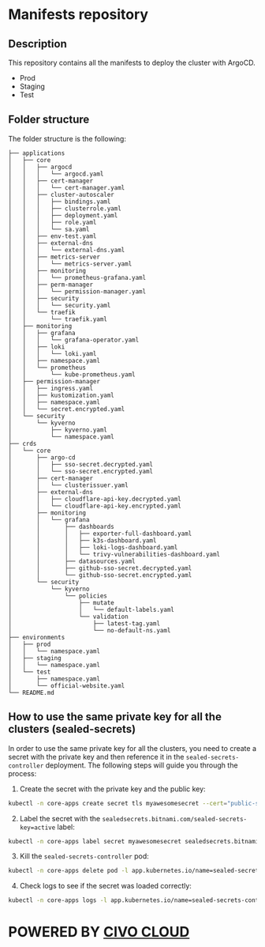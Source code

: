# Manifests repository

## Description

This repository contains all the manifests to deploy the cluster with ArgoCD.

- Prod
- Staging
- Test

## Folder structure

The folder structure is the following:

```
├── applications
│   ├── core
│   │   ├── argocd
│   │   │   └── argocd.yaml
│   │   ├── cert-manager
│   │   │   └── cert-manager.yaml
│   │   ├── cluster-autoscaler
│   │   │   ├── bindings.yaml
│   │   │   ├── clusterrole.yaml
│   │   │   ├── deployment.yaml
│   │   │   ├── role.yaml
│   │   │   └── sa.yaml
│   │   ├── env-test.yaml
│   │   ├── external-dns
│   │   │   └── external-dns.yaml
│   │   ├── metrics-server
│   │   │   └── metrics-server.yaml
│   │   ├── monitoring
│   │   │   └── prometheus-grafana.yaml
│   │   ├── perm-manager
│   │   │   └── permission-manager.yaml
│   │   ├── security
│   │   │   └── security.yaml
│   │   └── traefik
│   │       └── traefik.yaml
│   ├── monitoring
│   │   ├── grafana
│   │   │   └── grafana-operator.yaml
│   │   ├── loki
│   │   │   └── loki.yaml
│   │   ├── namespace.yaml
│   │   └── prometheus
│   │       └── kube-prometheus.yaml
│   ├── permission-manager
│   │   ├── ingress.yaml
│   │   ├── kustomization.yaml
│   │   ├── namespace.yaml
│   │   └── secret.encrypted.yaml
│   └── security
│       └── kyverno
│           ├── kyverno.yaml
│           └── namespace.yaml
├── crds
│   └── core
│       ├── argo-cd
│       │   ├── sso-secret.decrypted.yaml
│       │   └── sso-secret.encrypted.yaml
│       ├── cert-manager
│       │   └── clusterissuer.yaml
│       ├── external-dns
│       │   ├── cloudflare-api-key.decrypted.yaml
│       │   └── cloudflare-api-key.encrypted.yaml
│       ├── monitoring
│       │   └── grafana
│       │       ├── dashboards
│       │       │   ├── exporter-full-dashboard.yaml
│       │       │   ├── k3s-dashboard.yaml
│       │       │   ├── loki-logs-dashboard.yaml
│       │       │   └── trivy-vulnerabilities-dashboard.yaml
│       │       ├── datasources.yaml
│       │       ├── github-sso-secret.decrypted.yaml
│       │       └── github-sso-secret.encrypted.yaml
│       └── security
│           └── kyverno
│               └── policies
│                   ├── mutate
│                   │   └── default-labels.yaml
│                   └── validation
│                       ├── latest-tag.yaml
│                       └── no-default-ns.yaml
├── environments
│   ├── prod
│   │   └── namespace.yaml
│   ├── staging
│   │   └── namespace.yaml
│   └── test
│       ├── namespace.yaml
│       └── official-website.yaml
└── README.md
```

## How to use the same private key for all the clusters (sealed-secrets)

In order to use the same private key for all the clusters, you need to create a secret with the private key and then reference it in the `sealed-secrets-controller` deployment. The following steps will guide you through the process:

1. Create the secret with the private key and the public key:

```bash
kubectl -n core-apps create secret tls myawesomesecret --cert="public-sealed.crt" --key="private-sealed.key"
```

2. Label the secret with the `sealedsecrets.bitnami.com/sealed-secrets-key=active` label:

```bash
kubectl -n core-apps label secret myawesomesecret sealedsecrets.bitnami.com/sealed-secrets-key=active
```

3. Kill the `sealed-secrets-controller` pod:

```bash
kubectl -n core-apps delete pod -l app.kubernetes.io/name=sealed-secrets-controller
```

4. Check logs to see if the secret was loaded correctly:

```bash
kubectl -n core-apps logs -l app.kubernetes.io/name=sealed-secrets-controller
```

# POWERED BY [CIVO CLOUD](https://www.civo.com/)
